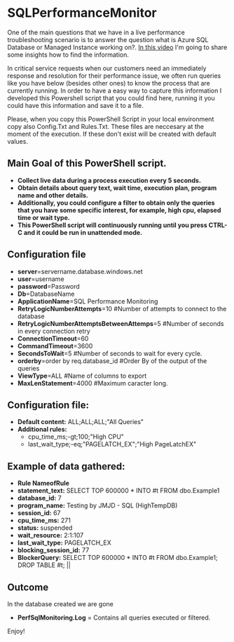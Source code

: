 # SQLPerformanceMonitor

One of the main questions that we have in a live performance troubleshooting scenario is to answer the question what is Azure SQL Database or Managed Instance working on?. [In this video]([https://techcommunity.microsoft.com/t5/azure-database-support-blog/lesson-learned-224-hands-on-labs-checking-the-performance-with/ba-p/3574602](https://techcommunity.microsoft.com/t5/azure-database-support-blog/lesson-learned-231-hands-on-labs-what-is-azure-sql-working-on/ba-p/3581046)) I'm going to share some insights how to find the information. 

In critical service requests when our customers need an immediately response and resolution for their performance issue, we often run queries like you have below (besides other ones) to know the process that are currently running. In order to have a easy way to capture this information I developed this Powershell script that you could find here, running it you could have this information and save it to a file.

Please, when you copy this PowerShell Script in your local environment copy also Config.Txt and Rules.Txt. These files are neccesary at the moment of the execution. If these don't exist will be created with default values.

## Main Goal of this PowerShell script.
 
- **Collect live data during a process execution every 5 seconds.**
- **Obtain details about query text, wait time, execution plan, program name and other details.**
- **Additionally, you could configure a filter to obtain only the queries that you have some specific interest, for example, high cpu, elapsed time or wait type.**
- **This PowerShell script will continuously running until you press CTRL-C and it could be run in unattended mode.**

## Configuration file
- **server**=servername.database.windows.net 
- **user**=username
- **password**=Password
- **Db**=DatabaseName
- **ApplicationName**=SQL Performance Monitoring
- **RetryLogicNumberAttempts**=10 #Number of attempts to connect to the database
- **RetryLogicNumberAttemptsBetweenAttemps**=5 #Number of seconds in every connection retry
- **ConnectionTimeout**=60
- **CommandTimeout**=3600
- **SecondsToWait**=5 #Number of seconds to wait for every cycle.
- **orderby**=order by req.database_id #Order By of the output of the queries
- **ViewType**=ALL #Name of columns to export
- **MaxLenStatement**=4000  #Maximum caracter long.

## Configuration file:
- **Default content:** ALL;ALL;ALL;"All Queries"
- **Additional rules:**
   + cpu_time_ms;-gt;100;"High CPU"
   + last_wait_type;-eq;"PAGELATCH_EX";"High PageLatchEX"
 
## Example of data gathered:
 
- **Rule NameofRule**
- **statement_text:** SELECT TOP 600000 * INTO #t FROM dbo.Example1 
- **database_id:** 7 
- **program_name:** Testing by JMJD - SQL (HighTempDB) 
- **session_id:** 67
- **cpu_time_ms:** 271 
- **status:** suspended 
- **wait_resource:** 2:1:107 
- **last_wait_type:** PAGELATCH_EX 
- **blocking_session_id:** 77
- **BlockerQuery:** SELECT TOP 600000 * INTO #t FROM dbo.Example1; DROP TABLE #t; ||
 
## Outcome

In the database created we are gone 
- **PerfSqlMonitoring.Log** = Contains all queries executed or filtered.

Enjoy!
